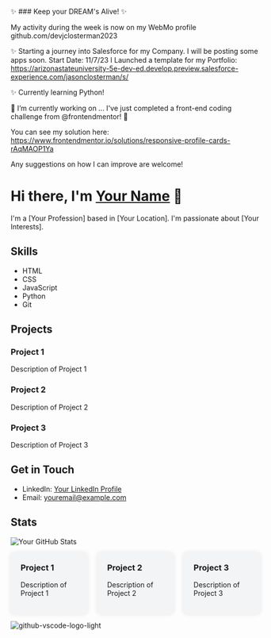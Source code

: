 ✨ ### Keep your DREAM's Alive! ✨

My activity during the week is now on my WebMo profile github.com/devjclosterman2023


✨ Starting a journey into Salesforce for my Company. I will be posting some apps soon. Start Date: 11/7/23
I Launched a template for my Portfolio: https://arizonastateuniversity-5e-dev-ed.develop.preview.salesforce-experience.com/jasonclosterman/s/

✨ Currently learning Python!

 🔭 I’m currently working on ...
I've just completed a front-end coding challenge from @frontendmentor! 🎉

You can see my solution here: https://www.frontendmentor.io/solutions/responsive-profile-cards-rAqMAOP1Ya

Any suggestions on how I can improve are welcome!
# Hi there, I'm [Your Name](https://github.com/yourusername) 👋

I'm a [Your Profession] based in [Your Location]. I'm passionate about [Your Interests]. 

## Skills
- HTML
- CSS
- JavaScript
- Python
- Git

## Projects
### Project 1
Description of Project 1

### Project 2
Description of Project 2

### Project 3
Description of Project 3

## Get in Touch
- LinkedIn: [Your LinkedIn Profile](https://www.linkedin.com/in/yourprofile/)
- Email: youremail@example.com

## Stats
![Your GitHub Stats](https://github-readme-stats.vercel.app/api?username=yourusername&show_icons=true&theme=dark)

<style>
.grid-container {
  display: grid;
  grid-template-columns: repeat(3, 1fr);
  gap: 20px;
}

.grid-item {
  background-color: #f3f4f6;
  padding: 20px;
  border-radius: 8px;
  box-shadow: 0 0 10px rgba(0, 0, 0, 0.1);
}

.grid-item h3 {
  margin-top: 0;
}
</style>

<div class="grid-container">
  <div class="grid-item">
    <h3>Project 1</h3>
    <p>Description of Project 1</p>
  </div>
  <div class="grid-item">
    <h3>Project 2</h3>
    <p>Description of Project 2</p>
  </div>
  <div class="grid-item">
    <h3>Project 3</h3>
    <p>Description of Project 3</p>
  </div>
</div>

<!--
**devjclosterman/devjclosterman** is a ✨ _special_ ✨ repository because its `README.md` (this file) appears on your GitHub profile.

Here are some ideas to get you started:

- 🔭 I’m currently working on ...

- 🌱 I’m currently learning ...
- 👯 I’m looking to collaborate on ...
- 🤔 I’m looking for help with ...
- 💬 Ask me about ...
- 📫 How to reach me: ...
- 😄 Pronouns: ...
- ⚡ Fun fact: ...
-->
![github-vscode-logo-light](https://github.com/devjclosterman/devjclosterman/assets/129931920/a7b6d6de-f229-4f12-8051-4d97f3fd4364)
